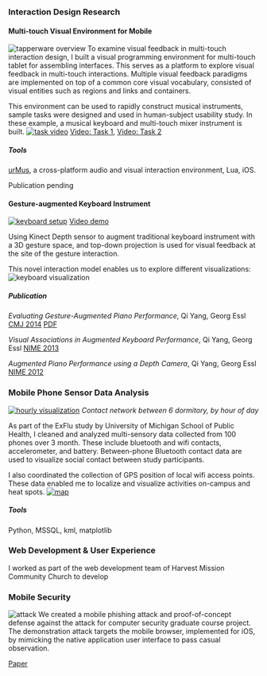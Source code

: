 ### Interaction Design Research
#### Multi-touch Visual Environment for Mobile
![tapperware overview](http://www-personal.umich.edu/~yangqi/portfolio/images/multi-overview.jpg)
To examine visual feedback in multi-touch interaction design, I built a visual programming environment for multi-touch tablet for assembling interfaces. This serves as a platform to explore visual feedback in multi-touch interactions. Multiple visual feedback paradigms are implemented on top of a common core visual vocabulary, consisted of visual entities such as regions and links and containers.

This environment can be used to rapidly construct musical instruments, sample tasks were designed and used in human-subject usability study. In these example, a musical keyboard and multi-touch mixer instrument is built.
[![task video](http://www-personal.umich.edu/~yangqi/portfolio/images/multi-example.jpg)](https://vimeo.com/116926224)
[Video: Task 1](https://vimeo.com/116926224),
[Video: Task 2](https://vimeo.com/116926223)

##### Tools
[urMus](http://urmus.eecs.umich.edu), a cross-platform audio and visual interaction environment, Lua, iOS.

Publication pending

#### Gesture-augmented Keyboard Instrument
[![keyboard setup](http://www-personal.umich.edu/~yangqi/portfolio/images/key-overview.jpg)](https://vimeo.com/44947845)
[Video demo](https://vimeo.com/44947845)

Using Kinect Depth sensor to augment traditional keyboard instrument with a 3D gesture space, and top-down projection is used for visual feedback at the site of the gesture interaction.

This novel interaction model enables us to explore different visualizations:
![keyboard visualization](http://www-personal.umich.edu/~yangqi/portfolio/images/key-vis.jpg)

##### Publication
*Evaluating Gesture-Augmented Piano Performance*, Qi Yang, Georg Essl [CMJ 2014](http://www.mitpressjournals.org/doi/abs/10.1162/COMJ_a_00277)
[PDF](http://www-personal.umich.edu/~yangqi/pubs/CMJ2014Yang.pdf)

*Visual Associations in Augmented Keyboard Performance*, Qi Yang, Georg Essl 	[NIME 2013](http://www-personal.umich.edu/~yangqi/pubs/NIME13Yang.pdf)

*Augmented Piano Performance using a Depth Camera*, Qi Yang, Georg Essl [NIME 2012](http://www-personal.umich.edu/~yangqi/pubs/NIME12Yang.pdf)

### Mobile Phone Sensor Data Analysis
[![hourly visualization](http://www-personal.umich.edu/~yangqi/portfolio/images/iepi-hourly-thumb.jpg)](http://www-personal.umich.edu/~yangqi/portfolio/images/iepi-hourly.jpg)
_Contact network between 6 dormitory, by hour of day_

As part of the ExFlu study by University of Michigan School of Public Health, I cleaned and analyzed multi-sensory data collected from 100 phones over 3 month. These include bluetooth and wifi contacts, accelerometer, and battery. Between-phone Bluetooth contact data are used to visualize social contact between study participants.

I also coordinated the collection of GPS position of local wifi access points. These data enabled me to localize and visualize activities on-campus and heat spots.
[![map](http://www-personal.umich.edu/~yangqi/portfolio/images/iepi-map-thumb.jpg)](http://www-personal.umich.edu/~yangqi/portfolio/images/iepi-map.jpg)

##### Tools
Python, MSSQL, kml, matplotlib

### Web Development & User Experience
I worked as part of the web development team of Harvest Mission Community Church to develop 


### Mobile Security
![attack](http://www-personal.umich.edu/~yangqi/portfolio/images/attack.jpg)
We created a mobile phishing attack and proof-of-concept defense against the attack for computer security graduate course project. The demonstration attack targets the mobile browser, implemented for iOS, by mimicking the native application user interface to pass casual observation.

[Paper](http://www-personal.umich.edu/~yangqi/pivot/mobile_phishing_defense.pdf)
